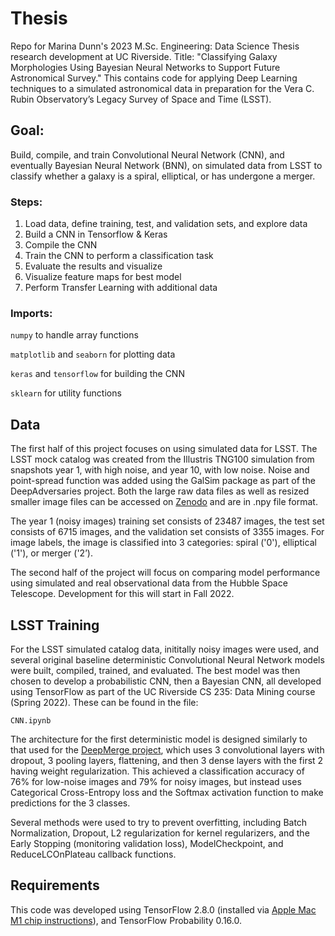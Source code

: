 # Thesis
Repo for Marina Dunn's 2023 M.Sc. Engineering: Data Science Thesis research development at UC Riverside. Title: "Classifying Galaxy Morphologies Using Bayesian Neural Networks to Support Future Astronomical Survey." This contains code for applying Deep Learning techniques to a simulated astronomical data in preparation for the Vera C. Rubin Observatory’s Legacy Survey of Space and Time (LSST). 

## Goal: 
Build, compile, and train Convolutional Neural Network (CNN), and eventually Bayesian Neural Network (BNN), on simulated data from LSST to classify whether a galaxy is a spiral, elliptical, or has undergone a merger. 

### Steps:
1. Load data, define training, test, and validation sets, and explore data
2. Build a CNN in Tensorflow & Keras
3. Compile the CNN
4. Train the CNN to perform a classification task
5. Evaluate the results and visualize
6. Visualize feature maps for best model
7. Perform Transfer Learning with additional data

### Imports:
`numpy` to handle array functions

`matplotlib` and `seaborn` for plotting data

`keras` and `tensorflow` for building the CNN

`sklearn` for utility functions

## Data
The first half of this project focuses on using simulated data for LSST. The LSST mock catalog was created from the Illustris TNG100 simulation from snapshots year 1, with high noise, and year 10, with low noise. Noise and point-spread function was added using the GalSim package as part of the DeepAdversaries project. Both the large raw data files as well as resized smaller image files can be accessed on [Zenodo](https://zenodo.org/record/5514180#.Ymb3zi-B2L2) and are in .npy file format. 

The year 1 (noisy images) training set consists of 23487 images, the test set consists of 6715 images, and the validation set consists of 3355 images. For image labels, the image is classified into 3 categories: spiral ('0'), elliptical ('1'), or merger ('2’).

The second half of the project will focus on comparing model performance using simulated and real observational data from the Hubble Space Telescope. Development for this will start in Fall 2022.

## LSST Training
For the LSST simulated catalog data, inititally noisy images were used, and several original baseline deterministic Convolutional Neural Network models were built, compiled, trained, and evaluated. The best model was then chosen to develop a probabilistic CNN, then a Bayesian CNN, all developed using TensorFlow as part of the UC Riverside CS 235: Data Mining course (Spring 2022). These can be found in the file:

`CNN.ipynb`

The architecture for the first deterministic model is designed similarly to that used for the [DeepMerge project](https://github.com/AleksCipri/deepmerge-public), which uses 3 convolutional layers with dropout, 3 pooling layers, flattening, and then 3 dense layers with the first 2 having weight regularization. This achieved a classification accuracy of 76% for low-noise images and 79% for noisy images, but instead uses Categorical Cross-Entropy loss and the Softmax activation function to make predictions for the 3 classes. 

Several methods were used to try to prevent overfitting, including Batch Normalization, Dropout, L2 regularization for kernel regularizers, and the Early Stopping (monitoring validation loss), ModelCheckpoint, and ReduceLCOnPlateau callback functions.

## Requirements
This code was developed using TensorFlow 2.8.0 (installed via [Apple Mac M1 chip instructions](https://developer.apple.com/metal/tensorflow-plugin/)), and TensorFlow Probability 0.16.0.

